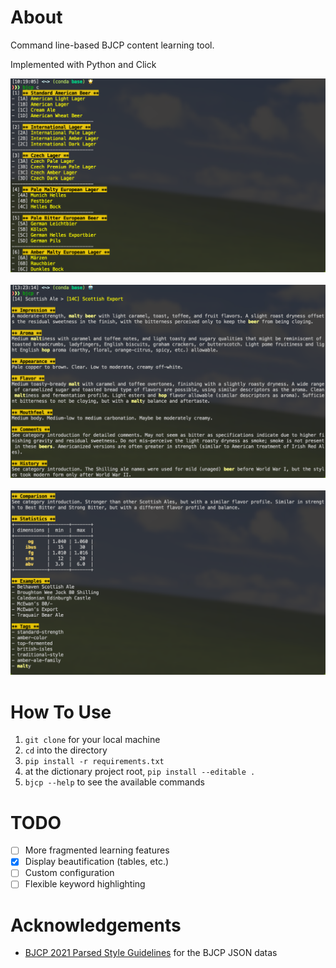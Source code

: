 # About

Command line-based BJCP content learning tool.

Implemented with Python and Click

![catalogue.png](img/catalogue.png)
</br>
</br>
![content.png](img/content.png)
</br>
</br>
![content2.png](img/content2.png)

# How To Use

1. `git clone` for your local machine
2. `cd` into the directory
3. `pip install -r requirements.txt`
4. at the dictionary project root, `pip install --editable .`
5. `bjcp --help` to see the available commands

# TODO

- [ ] More fragmented learning features
- [x] Display beautification (tables, etc.)
- [ ] Custom configuration
- [ ] Flexible keyword highlighting

# Acknowledgements

- [BJCP 2021 Parsed Style Guidelines](https://github.com/bjcp-brasil/styleguide-2021) for the BJCP JSON datas